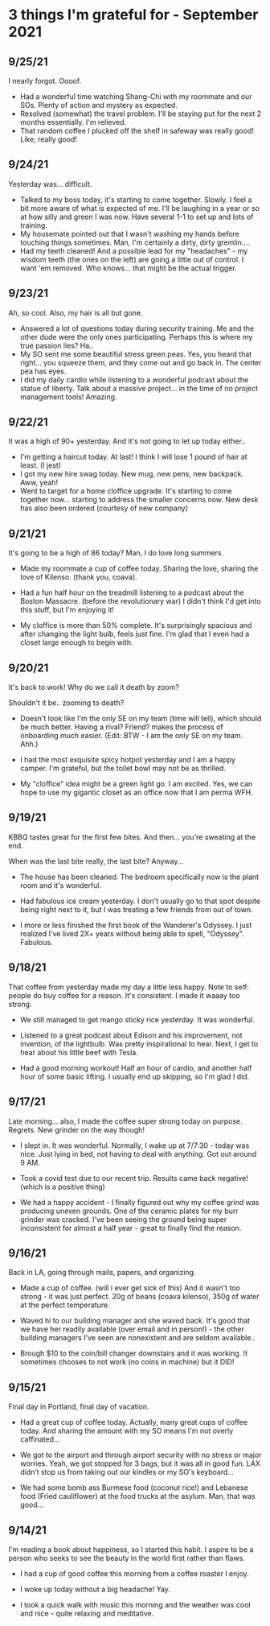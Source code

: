 # 3 things I'm grateful for - September 2021

## 9/25/21

I nearly forgot. Oooof.

- Had a wonderful time watching Shang-Chi with my roommate and our SOs. Plenty of action and mystery as expected.
- Resolved (somewhat) the travel problem. I'll be staying put for the next 2 months essentially. I'm relieved.
- That random coffee I plucked off the shelf in safeway was really good! Like, really good!


## 9/24/21

Yesterday was... difficult.

- Talked to my boss today, it's starting to come together. Slowly. I feel a bit more aware of what is expected of me. I'll be laughing in a year or so at how silly and green I was now. Have several 1-1 to set up and lots of training. 
- My housemate pointed out that I wasn't washing my hands before touching things sometimes. Man, I'm certainly a dirty, dirty gremlin.... 
- Had my teeth cleaned! And a possible lead for my "headaches" - my wisdom teeth (the ones on the left) are going a little out of control. I want 'em removed. Who knows... that might be the actual trigger.

## 9/23/21

Ah, so cool. Also, my hair is all but gone.

- Answered a lot of questions today during security training. Me and the other dude were the only ones participating. Perhaps this is where my true passion lies? Ha..
- My SO sent me some beautiful stress green peas. Yes, you heard that right... you squeeze them, and they come out and go back in. The center pea has eyes.
- I did my daily cardio while listening to a wonderful podcast about the statue of liberty. Talk about a massive project... in the time of no project management tools! Amazing.

## 9/22/21

It was a high of 90+ yesterday.
And it's not going to let up today either..

- I'm getting a haircut today. At last! I think I will lose 1 pound of hair at least. (I jest)
- I got my new hire swag today. New mug, new pens, new backpack. Aww, yeah!
- Went to target for a home cloffice upgrade. It's starting to come together now... starting to address the smaller concerns now. New desk has also been ordered (courtesy of new company)

## 9/21/21

It's going to be a high of 86 today?
Man, I do love long summers.

- Made my roommate a cup of coffee today. Sharing the love, sharing the love of Kilenso. (thank you, coava).

- Had a fun half hour on the treadmill listening to a podcast about the Boston Massacre. (before the revolutionary war) I didn't think I'd get into this stuff, but I'm enjoying it!

- My cloffice is more than 50% complete. It's surprisingly spacious and after changing the light bulb, feels just fine. I'm glad that I even had a closet large enough to begin with.


## 9/20/21

It's back to work!
Why do we call it death by zoom?

Shouldn't it be.. zooming to death? 

- Doesn't look like I'm the only SE on my team (time will tell), which should be much better. Having a rival? Friend? makes the process of onboarding much easier. (Edit: BTW - I am the only SE on my team. Ahh.)

- I had the most exquisite spicy hotpot yesterday and I am a happy camper. I'm grateful, but the toilet bowl may not be as thrilled.

- My "cloffice" idea might be a green light go. I am excited. Yes, we can hope to use my gigantic closet as an office now that I am perma WFH.


## 9/19/21

KBBQ tastes great for the first few bites.
And then... you're sweating at the end.


When was the last bite really, the last bite?
Anyway...

- The house has been cleaned. The bedroom specifically now is the plant room and it's wonderful.

- Had fabulous ice cream yesterday. I don't usually go to that spot despite being right next to it, but I was treating a few friends from out of town.

- I more or less finished the first book of the Wanderer's Odyssey. I just realized I've lived 2X+ years without being able to spell, "Odyssey". Fabulous.


## 9/18/21

That coffee from yesterday made my day a little less happy.
Note to self: people do buy coffee for a reason. It's consistent.
I made it waaay too strong. 

- We still managed to get mango sticky rice yesterday. It was wonderful.

- Listened to a great podcast about Edison and his improvement, not invention, of the lightbulb. Was pretty inspirational to hear. Next, I get to hear about his little beef with Tesla.

- Had a good morning workout! Half an hour of cardio, and another half hour of some basic lifting. I usually end up skipping, so I'm glad I did. 


## 9/17/21

Late morning... also, I made the coffee super strong today on purpose. Regrets.
New grinder on the way though!

- I slept in. It was wonderful. Normally, I wake up at 7/7:30 - today was nice. Just lying in bed, not having to deal with anything. Got out around 9 AM.

- Took a covid test due to our recent trip. Results came back negative! (which is a positive thing)

- We had a happy accident - I finally figured out why my coffee grind was producing uneven grounds. One of the ceramic plates for my burr grinder was cracked. I've been seeing the ground being super inconsistent for almost a half year - great to finally find the reason. 


## 9/16/21

Back in LA, going through mails, papers, and organizing.

- Made a cup of coffee. (will i ever get sick of this) And it wasn't too strong - it was just perfect. 20g of beans (coava kilenso), 350g of water at the perfect temperature. 

- Waved hi to our building manager and she waved back. It's good that we have her readily available (over email and in person!) - the other building managers I've seen are nonexistent and are seldom available..

- Brough $10 to the coin/bill changer downstairs and it was working. It sometimes chooses to not work (no coins in machine) but it DID!

## 9/15/21

Final day in Portland, final day of vacation.

- Had a great cup of coffee today. Actually, many great cups of coffee today. And sharing the amount with my SO means I'm not overly caffinated...

- We got to the airport and through airport security with no stress or major worries. Yeah, we got stopped for 3 bags, but it was all in good fun. LAX didn’t stop us from taking out our kindles or my SO's keyboard...

- We had some bomb ass Burmese food (coconut rice!) and Lebanese food (Fried cauliflower) at the food trucks at the asylum. Man, that was good...

## 9/14/21

I'm reading a book about happiness, so I started this habit.
I aspire to be a person who seeks to see the beauty in the world first rather than flaws.

- I had a cup of good coffee this morning from a coffee roaster I enjoy.

- I woke up today without a big headache! Yay.

- I took a quick walk with music this morning and the weather was cool and nice - quite relaxing and meditative.